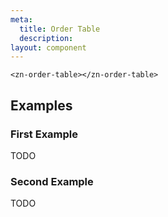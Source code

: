 ```yaml
---
meta:
  title: Order Table
  description:
layout: component
---
```


```html:preview
<zn-order-table></zn-order-table>
```

## Examples

### First Example

TODO

### Second Example

TODO


